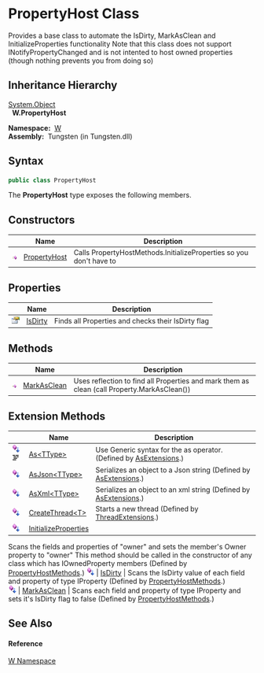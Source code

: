 PropertyHost Class
==================
  
Provides a base class to automate the IsDirty, MarkAsClean and InitializeProperties functionality Note that this class does not support INotifyPropertyChanged and is not intented to host owned properties (though nothing prevents you from doing so)



Inheritance Hierarchy
---------------------
[System.Object][1]  
  **W.PropertyHost**  

  **Namespace:**  [W][2]  
  **Assembly:**  Tungsten (in Tungsten.dll)

Syntax
------

```csharp
public class PropertyHost
```

The **PropertyHost** type exposes the following members.


Constructors
------------

                 | Name              | Description                                                         
---------------- | ----------------- | ------------------------------------------------------------------- 
![Public method] | [PropertyHost][3] | Calls PropertyHostMethods.InitializeProperties so you don't have to 


Properties
----------

                   | Name         | Description                                        
------------------ | ------------ | -------------------------------------------------- 
![Public property] | [IsDirty][4] | Finds all Properties and checks their IsDirty flag 


Methods
-------

                 | Name             | Description                                                                                 
---------------- | ---------------- | ------------------------------------------------------------------------------------------- 
![Public method] | [MarkAsClean][5] | Uses reflection to find all Properties and mark them as clean (call Property.MarkAsClean()) 


Extension Methods
-----------------

                                          | Name                       | Description                                                                                                                                                                                                                      
----------------------------------------- | -------------------------- | -------------------------------------------------------------------------------------------------------------------------------------------------------------------------------------------------------------------------------- 
![Public Extension Method]![Code example] | [As&lt;TType>][6]          | Use Generic syntax for the as operator. (Defined by [AsExtensions][7].)                                                                                                                                                          
![Public Extension Method]                | [AsJson&lt;TType>][8]      | Serializes an object to a Json string (Defined by [AsExtensions][7].)                                                                                                                                                            
![Public Extension Method]                | [AsXml&lt;TType>][9]       | Serializes an object to an xml string (Defined by [AsExtensions][7].)                                                                                                                                                            
![Public Extension Method]                | [CreateThread&lt;T>][10]   | Starts a new thread (Defined by [ThreadExtensions][11].)                                                                                                                                                                         
![Public Extension Method]                | [InitializeProperties][12] | 
Scans the fields and properties of "owner" and sets the member's Owner property to "owner" This method should be called in the constructor of any class which has IOwnedProperty members
 (Defined by [PropertyHostMethods][13].) 
![Public Extension Method]                | [IsDirty][14]              | 
Scans the IsDirty value of each field and property of type IProperty
 (Defined by [PropertyHostMethods][13].)                                                                                                                 
![Public Extension Method]                | [MarkAsClean][15]          | 
Scans each field and property of type IProperty and sets it's IsDirty flag to false
 (Defined by [PropertyHostMethods][13].)                                                                                                  


See Also
--------

#### Reference
[W Namespace][2]  

[1]: http://msdn.microsoft.com/en-us/library/e5kfa45b
[2]: ../README.md
[3]: _ctor.md
[4]: IsDirty.md
[5]: MarkAsClean.md
[6]: ../AsExtensions/As__1.md
[7]: ../AsExtensions/README.md
[8]: ../AsExtensions/AsJson__1.md
[9]: ../AsExtensions/AsXml__1.md
[10]: ../../W.Threading/ThreadExtensions/CreateThread__1.md
[11]: ../../W.Threading/ThreadExtensions/README.md
[12]: ../PropertyHostMethods/InitializeProperties.md
[13]: ../PropertyHostMethods/README.md
[14]: ../PropertyHostMethods/IsDirty.md
[15]: ../PropertyHostMethods/MarkAsClean.md
[16]: ../../_icons/Help.png
[Public method]: ../../_icons/pubmethod.gif "Public method"
[Public property]: ../../_icons/pubproperty.gif "Public property"
[Public Extension Method]: ../../_icons/pubextension.gif "Public Extension Method"
[Code example]: ../../_icons/CodeExample.png "Code example"